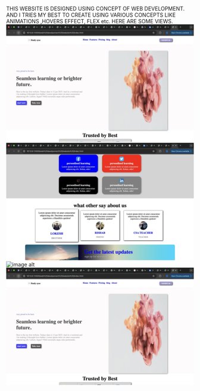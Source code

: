 THIS WEBSITE IS DESIGNED USING CONCEPT OF WEB DEVELOPMENT. AND I TRIES MY BEST TO CREATE USING VARIOUS CONCEPTS LIKE ANIMATIONS ,HOVERS EFFECT, FLEX etc. 
HERE ARE SOME VIEWS.
![image alt](https://github.com/itsmelokesh10/website-clone-/blob/main/1.jpg?raw=true)
![image alt](https://github.com/itsmelokesh10/website-clone-/blob/main/2.jpg?raw=true)
![image alt]([https://github.com/itsmelokesh10/website-clone-/blob/main/1.jpg?raw=true](https://github.com/itsmelokesh10/website-clone-/blob/main/3.jpg?raw=true))
![image alt](https://github.com/itsmelokesh10/website-clone-/blob/main/1.jpg?raw=true)
